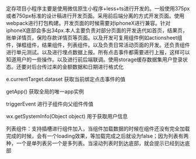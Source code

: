 定存项目小程序主要是使用微信原生小程序+less+ts进行开发的。一般使用375px或者750px标准的设计稿进行开发页面。采用前后端分离的方式开发页面。使用webpack进行打包构建。开发页面的时候需要对iphoneX进行兼容。针对iphoneX底部会多出34px.本人主要负责对部分页面的开发迭代如首页，结果页，账单详情页，保险存款详情页等页面。以及开发可复用组件例如actionsheet组件，弹框组件，结果组件，列表组件。以及负责日常活动页面的开发。还负责组件进行单元测试。以及进行埋点数据上报。所有点击事件都需要进行上报，这样可以知道用户的一些操作。以及进行前后端联调。使用storage缓存数据集用户登录状态。还要对后台传过来的金额数据和日期进行格式化

e.currentTarget.dataset  获取当前绑定点击事件的值

getApp() 获取全局的唯一app实例

triggerEvent 进行子组件向父组件传值

wx.getSystemInfo(Object object) 用于获取用户信息

列表组件：支持插槽进行组件加入，当组件加载数据的时候在组件还没有完全加载完成的时候，会有一个loading效果，等加载完成之后就设为false；因为列表有两种，一个是单列表另一个是多列表。当滚动列表时到达底部，就会提示已经到达底部

